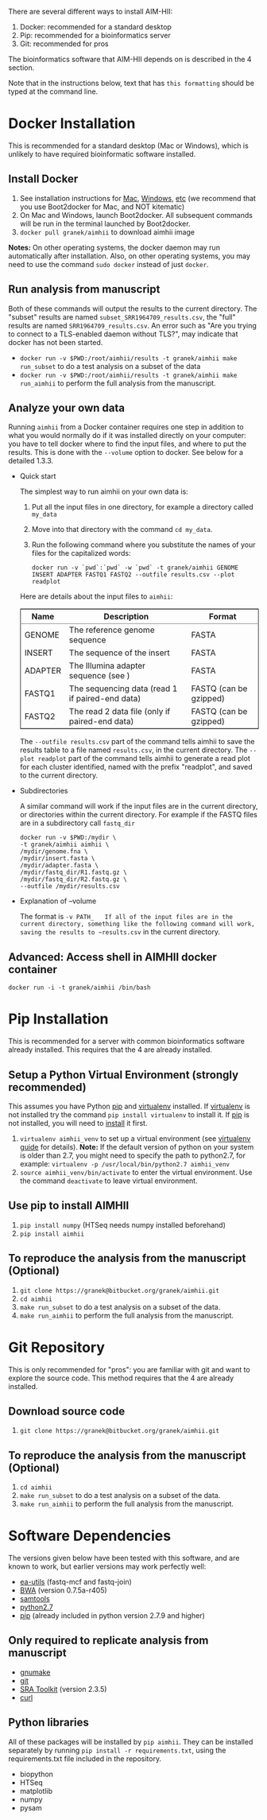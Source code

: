 There are several different ways to install AIM-HII:


1.  Docker: recommended for a standard desktop
2.  Pip: recommended for a bioinformatics server
3.  Git: recommended for pros

The bioinformatics software that AIM-HII depends on is described in the 4 section.

Note that in the instructions below, text that has `this formatting` should be typed at the command line.

# Docker Installation

This is recommended for a standard desktop (Mac or Windows), which is unlikely to have required bioinformatic software installed.  

## Install Docker

1.  See installation instructions for [Mac](https://docs.docker.com/installation/mac/), [Windows](https://docs.docker.com/installation/windows/), [etc](https://docs.docker.com/installation/) (we recommend that you use Boot2docker for Mac, and NOT kitematic)
2.  On Mac and Windows, launch Boot2docker.  All subsequent commands will be run in the terminal launched by Boot2docker.
3.  `docker pull granek/aimhii` to download aimhii image

**Notes:** On other operating systems, the docker daemon may run automatically after installation.  Also, on other operating systems, you may need to use the command `sudo docker` instead of just `docker`.

## Run analysis from manuscript

Both of these commands will output the results to the current directory.  The "subset" results are named `subset_SRR1964709_results.csv`, the "full" results are named `SRR1964709_results.csv`.   An error such as "Are you trying to connect to a TLS-enabled daemon without TLS?", may indicate that docker has not been started.

-   `docker run -v $PWD:/root/aimhii/results -t granek/aimhii make run_subset` to do a test analysis on a subset of the data
-   `docker run -v $PWD:/root/aimhii/results -t granek/aimhii make run_aimhii` to perform the full analysis from the manuscript.

## Analyze your own data

Running `aimhii` from a Docker container requires one step in addition to what you would normally do if it was installed directly on your computer: you have to tell docker where to find the input files, and where to put the results.  This is done with the `--volume` option to docker.  See below for a detailed 1.3.3.

-   Quick start

    The simplest way to run aimhii on your own data is:
    
    1.  Put all the input files in one directory, for example a directory called `my_data`
    2.  Move into that directory with the command `cd my_data`.
    3.  Run the following command where you substitute the names of your files for the capitalized words:
        
            docker run -v `pwd`:`pwd` -w `pwd` -t granek/aimhii GENOME INSERT ADAPTER FASTQ1 FASTQ2 --outfile results.csv --plot readplot
    
    Here are details about the input files to `aimhii`:
    
    <table border="2" cellspacing="0" cellpadding="6" rules="groups" frame="hsides">
    
    
    <colgroup>
    <col  class="left" />
    
    <col  class="left" />
    
    <col  class="left" />
    </colgroup>
    <thead>
    <tr>
    <th scope="col" class="left">Name</th>
    <th scope="col" class="left">Description</th>
    <th scope="col" class="left">Format</th>
    </tr>
    </thead>
    
    <tbody>
    <tr>
    <td class="left">GENOME</td>
    <td class="left">The reference genome sequence</td>
    <td class="left">FASTA</td>
    </tr>
    
    
    <tr>
    <td class="left">INSERT</td>
    <td class="left">The sequence of the insert</td>
    <td class="left">FASTA</td>
    </tr>
    
    
    <tr>
    <td class="left">ADAPTER</td>
    <td class="left">The Illumina adapter sequence (see )</td>
    <td class="left">FASTA</td>
    </tr>
    
    
    <tr>
    <td class="left">FASTQ1</td>
    <td class="left">The sequencing data (read 1 if paired-end data)</td>
    <td class="left">FASTQ (can be gzipped)</td>
    </tr>
    
    
    <tr>
    <td class="left">FASTQ2</td>
    <td class="left">The read 2 data file (only if paired-end data)</td>
    <td class="left">FASTQ (can be gzipped)</td>
    </tr>
    </tbody>
    </table>
    
    The `--outfile results.csv` part of the command tells aimhii to save the results table to a file named `results.csv`, in the current directory. 
    The `--plot readplot` part of the command tells aimhii to generate a read plot for each cluster identified, named with the prefix "readplot", and saved to the current directory.

-   Subdirectories

    A similar command will work if the input files are in the current directory, or directories within the current directory.  For example if the FASTQ files are in a subdirectory call `fastq_dir`
    
        docker run -v $PWD:/mydir \
        -t granek/aimhii aimhii \
        /mydir/genome.fna \
        /mydir/insert.fasta \
        /mydir/adapter.fasta \
        /mydir/fastq_dir/R1.fastq.gz \
        /mydir/fastq_dir/R2.fastq.gz \
        --outfile /mydir/results.csv

-   Explanation of &#x2013;volume

    The format is `-v PATH_   If all of the input files are in the current directory, something like the following command will work, saving the results to ~results.csv` in the current directory.

## Advanced: Access shell in AIMHII docker container

`docker run -i -t granek/aimhii /bin/bash`

# Pip Installation

This is recommended for a server with common bioinformatics software already installed.
This requires that the 4 are already installed.

## Setup a Python Virtual Environment (strongly recommended)

This assumes you have Python [pip](https://pypi.python.org/pypi/pip) and [virtualenv](https://pypi.python.org/pypi/virtualenv) installed.  If [virtualenv](https://pypi.python.org/pypi/virtualenv) is not installed try the command `pip install virtualenv` to install it.  If [pip](https://pypi.python.org/pypi/pip) is not installed, you will need to [install](https://pip.pypa.io/en/stable/installing.html) it first.

1.  `virtualenv aimhii_venv` to set up a virtual environment (see [virtualenv guide](http://docs.python-guide.org/en/latest/dev/virtualenvs/) for details).  **Note:** If the default version of python on your system is older than 2.7, you might need to specify the path to python2.7, for example: `virtualenv -p /usr/local/bin/python2.7 aimhii_venv`
2.  `source aimhii_venv/bin/activate` to enter the virtual environment.  Use the command `deactivate` to leave virtual environment.

## Use pip to install AIMHII

1.  `pip install numpy` (HTSeq needs numpy installed beforehand)
2.  `pip install aimhii`

## To reproduce the analysis from the manuscript (Optional)

1.  `git clone https://granek@bitbucket.org/granek/aimhii.git`
2.  `cd aimhii`
3.  `make run_subset` to do a test analysis on a subset of the data.
4.  `make run_aimhii` to perform the full analysis from the manuscript.

# Git Repository

This is only recommended for "pros": you are familiar with git and want to explore the source code.  This method requires that the 4 are already installed.

## Download source code

1.  `git clone https://granek@bitbucket.org/granek/aimhii.git`

## To reproduce the analysis from the manuscript (Optional)

1.  `cd aimhii`
2.  `make run_subset` to do a test analysis on a subset of the data.
3.  `make run_aimhii` to perform the full analysis from the manuscript.

# Software Dependencies

The versions given below have been tested with this software, and are known to work, but earlier versions may work perfectly well:

-   [ea-utils](https://code.google.com/p/ea-utils/) (fastq-mcf and fastq-join)
-   [BWA](http://bio-bwa.sourceforge.net/) (version 0.7.5a-r405)
-   [samtools](http://samtools.sourceforge.net/)
-   [python2.7](https://www.python.org/downloads/release/python-279/)
-   [pip](https://pip.pypa.io/en/latest/installing.html) (already included in python version 2.7.9 and higher)

## Only required to replicate analysis from manuscript

-   [gnumake](http://www.gnu.org/software/make/)
-   [git](http://git-scm.com/downloads)
-   [SRA Toolkit](http://www.ncbi.nlm.nih.gov/books/NBK158900/#SRA_download.how_do_i_download_and_insta) (version 2.3.5)
-   [curl](http://curl.haxx.se/)

## Python libraries

All of these packages will be installed by `pip aimhii`.  They can be installed separately by running `pip install -r requirements.txt`, using the requirements.txt file included in the repository.

-   biopython
-   HTSeq
-   matplotlib
-   numpy
-   pysam
